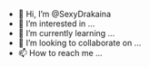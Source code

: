 - 👋 Hi, I’m @SexyDrakaina
- 👀 I’m interested in ...
- 🌱 I’m currently learning ...
- 💞️ I’m looking to collaborate on ...
- 📫 How to reach me ...

<!---
SexyDrakaina/SexyDrakaina is a ✨ special ✨ repository because its `README.md` (this file) appears on your GitHub profile.
You can click the Preview link to take a look at your changes.
--->
